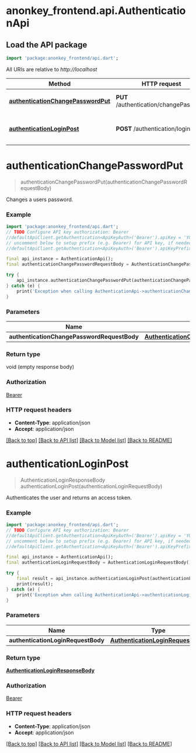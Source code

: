 # anonkey_frontend.api.AuthenticationApi

## Load the API package
```dart
import 'package:anonkey_frontend/api.dart';
```

All URIs are relative to *http://localhost*

Method | HTTP request | Description
------------- | ------------- | -------------
[**authenticationChangePasswordPut**](AuthenticationApi.md#authenticationchangepasswordput) | **PUT** /authentication/changePassword | Changes a users password.
[**authenticationLoginPost**](AuthenticationApi.md#authenticationloginpost) | **POST** /authentication/login | Authenticates the user and returns an access token.


# **authenticationChangePasswordPut**
> authenticationChangePasswordPut(authenticationChangePasswordRequestBody)

Changes a users password.

### Example
```dart
import 'package:anonkey_frontend/api.dart';
// TODO Configure API key authorization: Bearer
//defaultApiClient.getAuthentication<ApiKeyAuth>('Bearer').apiKey = 'YOUR_API_KEY';
// uncomment below to setup prefix (e.g. Bearer) for API key, if needed
//defaultApiClient.getAuthentication<ApiKeyAuth>('Bearer').apiKeyPrefix = 'Bearer';

final api_instance = AuthenticationApi();
final authenticationChangePasswordRequestBody = AuthenticationChangePasswordRequestBody(); // AuthenticationChangePasswordRequestBody | 

try {
    api_instance.authenticationChangePasswordPut(authenticationChangePasswordRequestBody);
} catch (e) {
    print('Exception when calling AuthenticationApi->authenticationChangePasswordPut: $e\n');
}
```

### Parameters

Name | Type | Description  | Notes
------------- | ------------- | ------------- | -------------
 **authenticationChangePasswordRequestBody** | [**AuthenticationChangePasswordRequestBody**](AuthenticationChangePasswordRequestBody.md)|  | 

### Return type

void (empty response body)

### Authorization

[Bearer](../README.md#Bearer)

### HTTP request headers

 - **Content-Type**: application/json
 - **Accept**: application/json

[[Back to top]](#) [[Back to API list]](../README.md#documentation-for-api-endpoints) [[Back to Model list]](../README.md#documentation-for-models) [[Back to README]](../README.md)

# **authenticationLoginPost**
> AuthenticationLoginResponseBody authenticationLoginPost(authenticationLoginRequestBody)

Authenticates the user and returns an access token.

### Example
```dart
import 'package:anonkey_frontend/api.dart';
// TODO Configure API key authorization: Bearer
//defaultApiClient.getAuthentication<ApiKeyAuth>('Bearer').apiKey = 'YOUR_API_KEY';
// uncomment below to setup prefix (e.g. Bearer) for API key, if needed
//defaultApiClient.getAuthentication<ApiKeyAuth>('Bearer').apiKeyPrefix = 'Bearer';

final api_instance = AuthenticationApi();
final authenticationLoginRequestBody = AuthenticationLoginRequestBody(); // AuthenticationLoginRequestBody | 

try {
    final result = api_instance.authenticationLoginPost(authenticationLoginRequestBody);
    print(result);
} catch (e) {
    print('Exception when calling AuthenticationApi->authenticationLoginPost: $e\n');
}
```

### Parameters

Name | Type | Description  | Notes
------------- | ------------- | ------------- | -------------
 **authenticationLoginRequestBody** | [**AuthenticationLoginRequestBody**](AuthenticationLoginRequestBody.md)|  | 

### Return type

[**AuthenticationLoginResponseBody**](AuthenticationLoginResponseBody.md)

### Authorization

[Bearer](../README.md#Bearer)

### HTTP request headers

 - **Content-Type**: application/json
 - **Accept**: application/json

[[Back to top]](#) [[Back to API list]](../README.md#documentation-for-api-endpoints) [[Back to Model list]](../README.md#documentation-for-models) [[Back to README]](../README.md)

